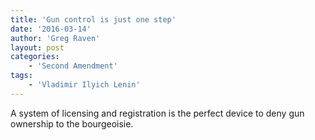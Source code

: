 ```yaml
---
title: 'Gun control is just one step'
date: '2016-03-14'
author: 'Greg Raven'
layout: post
categories:
    - 'Second Amendment'
tags:
    - 'Vladimir Ilyich Lenin'
---
```


A system of licensing and registration is the perfect device to deny gun ownership to the bourgeoisie.